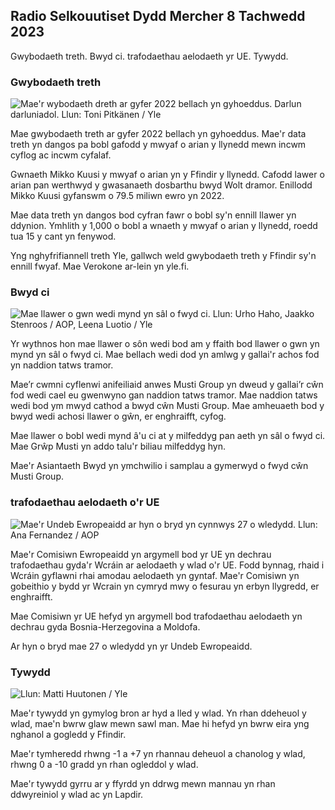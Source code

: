 ## Radio Selkouutiset Dydd Mercher 8 Tachwedd 2023

Gwybodaeth treth. Bwyd ci. trafodaethau aelodaeth yr UE. Tywydd.

### Gwybodaeth treth

![Mae'r wybodaeth dreth ar gyfer 2022 bellach yn gyhoeddus. Darlun darluniadol. Llun: Toni Pitkänen / Yle](https://images.cdn.yle.fi/image/upload/c_crop,h_2628,w_4672,x_747,y_536/ar_1.77777777777777,c_fill,g_faces,h_671,c_fill,g_faces,h_60/q_auto:eco/f_auto/fl_lossy/v1692260664/39-115812464ddd8da1ad5a)

Mae gwybodaeth treth ar gyfer 2022 bellach yn gyhoeddus. Mae'r data treth yn dangos pa bobl gafodd y mwyaf o arian y llynedd mewn incwm cyflog ac incwm cyfalaf.

Gwnaeth Mikko Kuusi y mwyaf o arian yn y Ffindir y llynedd. Cafodd lawer o arian pan werthwyd y gwasanaeth dosbarthu bwyd Wolt dramor. Enillodd Mikko Kuusi gyfanswm o 79.5 miliwn ewro yn 2022.

Mae data treth yn dangos bod cyfran fawr o bobl sy'n ennill llawer yn ddynion. Ymhlith y 1,000 o bobl a wnaeth y mwyaf o arian y llynedd, roedd tua 15 y cant yn fenywod.

Yng nghyfrifiannell treth Yle, gallwch weld gwybodaeth treth y Ffindir sy'n ennill fwyaf. Mae Verokone ar-lein yn yle.fi.

### Bwyd ci

![Mae llawer o gwn wedi mynd yn sâl o fwyd ci. Llun: Urho Haho, Jaakko Stenroos / AOP, Leena Luotio / Yle](https://images.cdn.yle.fi/image/upload/c_crop,h_1080,w_1919,x_0,y_0/ar_1.77777777777777,cface_fillsh_675,w_1200/dpr_1.0/q_auto:eco/f_auto/fl_lossy/v1699386970/39-11965956548f484ed3bb)

Yr wythnos hon mae llawer o sôn wedi bod am y ffaith bod llawer o gwn yn mynd yn sâl o fwyd ci. Mae bellach wedi dod yn amlwg y gallai'r achos fod yn naddion tatws tramor.

Mae’r cwmni cyflenwi anifeiliaid anwes Musti Group yn dweud y gallai’r cŵn fod wedi cael eu gwenwyno gan naddion tatws tramor. Mae naddion tatws wedi bod ym mwyd cathod a bwyd cŵn Musti Group. Mae amheuaeth bod y bwyd wedi achosi llawer o gŵn, er enghraifft, cyfog.

Mae llawer o bobl wedi mynd â'u ci at y milfeddyg pan aeth yn sâl o fwyd ci. Mae Grŵp Musti yn addo talu'r biliau milfeddyg hyn.

Mae'r Asiantaeth Bwyd yn ymchwilio i samplau a gymerwyd o fwyd cŵn Musti Group.

### trafodaethau aelodaeth o'r UE

![Mae'r Undeb Ewropeaidd ar hyn o bryd yn cynnwys 27 o wledydd. Llun: Ana Fernandez / AOP](https://images.cdn.yle.fi/image/upload/c_crop,h_2394,w_4256,x_0,y_419/ar_1.77777777777777,c_fill,g_faces,h_170.w/q_auto:eco/f_auto/fl_lossy/v1632407032/39-857648614c8a7c923f2)

Mae'r Comisiwn Ewropeaidd yn argymell bod yr UE yn dechrau trafodaethau gyda'r Wcráin ar aelodaeth y wlad o'r UE. Fodd bynnag, rhaid i Wcráin gyflawni rhai amodau aelodaeth yn gyntaf. Mae'r Comisiwn yn gobeithio y bydd yr Wcrain yn cymryd mwy o fesurau yn erbyn llygredd, er enghraifft.

Mae Comisiwn yr UE hefyd yn argymell bod trafodaethau aelodaeth yn dechrau gyda Bosnia-Herzegovina a Moldofa.

Ar hyn o bryd mae 27 o wledydd yn yr Undeb Ewropeaidd.

### Tywydd

![ Llun: Matti Huutonen / Yle](https://images.cdn.yle.fi/image/upload/c_crop,h_1080,w_1919,x_0,y_0/ar_1.77777777777777,c_fill,g_faces,h_1080,w_1919,x_0,y_0/ar_1.77777777777777,c_fill,g_faces,h_1080.wd/0/q_auto:eco/f_auto/fl_lossy/v1699449326/39-1197700654b89b86284a)

Mae'r tywydd yn gymylog bron ar hyd a lled y wlad. Yn rhan ddeheuol y wlad, mae'n bwrw glaw mewn sawl man. Mae hi hefyd yn bwrw eira yng nghanol a gogledd y Ffindir.

Mae'r tymheredd rhwng -1 a +7 yn rhannau deheuol a chanolog y wlad, rhwng 0 a -10 gradd yn rhan ogleddol y wlad.

Mae'r tywydd gyrru ar y ffyrdd yn ddrwg mewn mannau yn rhan ddwyreiniol y wlad ac yn Lapdir.